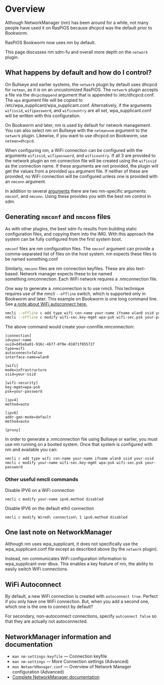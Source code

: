 # Overview

Although NetworkManager (nm) has been around for a while, not many people have used it on RasPiOS because dhcpcd was the default prior to Bookworm.

RasPiOS Bookworm now uses nm by default.

This page discusses nm sdm-fu and overall more depth on the `network` plugin.

## What happens by default and how do I control?

On Bullseye and earlier systems, the `network` plugin by default uses dhcpcd for `netman`, as it is on an uncustomized RasPiOS. The `network` plugin accepts a file via the `dhcpcdappend` argument that is appended to /etc/dhcpcd.conf. The `wpa` argument file will be copied to /etc/wpa_supplicant/wpa_supplicant.conf. Alternatively, if the arguments `wifissid`, `wifipassword`, and `wificountry` are all set, wpa_supplicant.conf will be written with this configuration.

On Bookworm and later, nm is used by default for network management. You can also select nm on Bullseye with the `netman=nm` argument to the `network` plugin. Likewise, if you want to use dhcpcd on Bookworm, use `netman=dhcpcd`.

When configuring nm, a WiFi connection can be configured with the arguments `wifissid`, `wifipassword`, and `wificountry`. If all 3 are provided to the network plugin an nm connection file will be created using the `wifissid` as the connection name. If these arguments are not provided, the plugin will get the values from a provided `wpa` argument file. If neither of these are provided, no WiFi connection will be configured unless one is provided with an `nmconn` argument.

In addition to several <a href="Plugins.md#network">arguments</a> there are two nm-specific arguments: `nmconf`, and `nmconn`. Using these provides you with the best nm control in sdm.

## Generating `nmconf` and `nmconn` files

As with other plugins, the best sdm-fu results from building static configuration files, and copying them into the IMG. With this approach the system can be fully configured from the first system boot.

`nmconf` files are nm configuration files. The `nmconf` argument can provide a comma-separated list of files on the host system. nm expects these files to be named something.conf

Similarly, `nmconn` files are nm connection keyfiles. These are also text-based. Network manager expects these to be named something.nmconnection. Each WiFi network requires a .nmconnection file.

One way to generate a .nmconnection is to use nmcli. This technique requires use of the nmcli `--offline` switch, which is supported only in Bookworm and later. This example on Bookworm is one long command line. See <a href="#wifi-autoconnect">a note about WiFi autoconnect here.</a>
```sh
nmcli --offline c add type wifi con-name your-name ifname wlan0 ssid your-ssid | \
nmcli --offline c modify wifi-sec.key-mgmt wpa-psk wifi-sec.psk your-password autoconnect false > your-connfile.nmconnection
```
The above command would create your-connfile.nmconnection:
```
[connection]
id=your-name
uuid=d45eba01-916c-4b77-8f0e-01071f955727
type=wifi
autoconnect=false
interface-name=wlan0

[wifi]
mode=infrastructure
ssid=your-ssid

[wifi-security]
key-mgmt=wpa-psk
psk=your-password

[ipv4]
method=auto

[ipv6]
addr-gen-mode=default
method=auto

[proxy]
```

In order to generate a .nmconnection file using Bullseye or earlier, you must use nm running on a booted system. Once that system is configured with nm and available you can:

    nmcli c add type wifi con-name your-name ifname wlan0 ssid your-ssid
    nmcli c modify your-name wifi-sec.key-mgmt wpa-psk wifi-sec.psk your-password

### Other useful nmcli commands

Disable IPV6 on a WiFi connection

    nmcli c modify your-name ipv6.method disabled

Disable IPV6 on the default eth0 connection

    nmcli c modify Wired\ connection\ 1 ipv6.method disabled

## One last note on NetworkManager

Although nm uses wpa_supplicant, it does not specifically use the wpa_supplicant.conf file except as described above (by the `network` plugin).

Instead, nm communicates WiFi configuration information to wpa_supplicant over dbus. This enables a key feature of nm, the ability to easily switch WiFi connections.

## WiFi Autoconnect

By default, a new WiFi connection is created with `autoconnect true`. Perfect if you only have one WiFi connection. But, when you add a second one, which one is the one to connect by default?

For secondary, non-autoconnect connections, specify `autconnect false` so that they are actually not autoconnected.

## NetworkManager information and documentation

* `man nm-settings-keyfile` &mdash; Connection keyfile
* `man nm-settings` &mdash; More Connection settings (Advanced)
* `man NetworkManager.conf` &mdash; Overview of Network Manager configuration (Advanced)
*  <a href="https://networkmanager.dev/docs/api/latest/"> Complete NetworkManager documentation</a>

